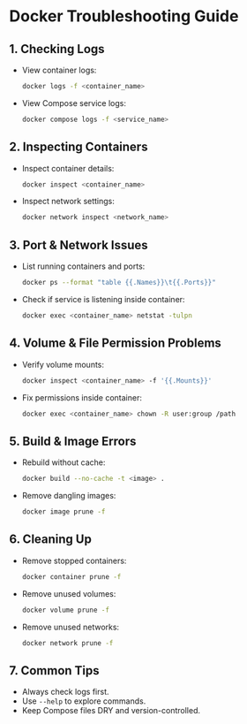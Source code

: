 # Docker Troubleshooting Guide

## 1. Checking Logs

- View container logs:
  ```bash
  docker logs -f <container_name>
  ```
- View Compose service logs:
  ```bash
  docker compose logs -f <service_name>
  ```

## 2. Inspecting Containers

- Inspect container details:
  ```bash
  docker inspect <container_name>
  ```
- Inspect network settings:
  ```bash
  docker network inspect <network_name>
  ```

## 3. Port & Network Issues

- List running containers and ports:
  ```bash
  docker ps --format "table {{.Names}}\t{{.Ports}}"
  ```
- Check if service is listening inside container:
  ```bash
  docker exec <container_name> netstat -tulpn
  ```

## 4. Volume & File Permission Problems

- Verify volume mounts:
  ```bash
  docker inspect <container_name> -f '{{.Mounts}}'
  ```
- Fix permissions inside container:
  ```bash
  docker exec <container_name> chown -R user:group /path
  ```

## 5. Build & Image Errors

- Rebuild without cache:
  ```bash
  docker build --no-cache -t <image> .
  ```
- Remove dangling images:
  ```bash
  docker image prune -f
  ```

## 6. Cleaning Up

- Remove stopped containers:
  ```bash
  docker container prune -f
  ```
- Remove unused volumes:
  ```bash
  docker volume prune -f
  ```
- Remove unused networks:
  ```bash
  docker network prune -f
  ```

## 7. Common Tips

- Always check logs first.
- Use `--help` to explore commands.
- Keep Compose files DRY and version-controlled.
